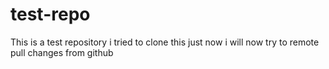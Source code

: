 # test-repo
This is a test repository 
i tried to clone this just now 
i will now try to remote pull changes from github
